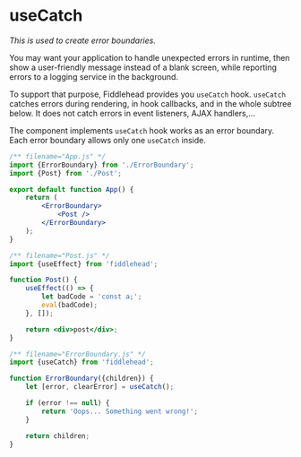 # useCatch

_This is used to create error boundaries._

You may want your application to handle unexpected errors in runtime, then show a user-friendly message instead of a blank screen, while reporting errors to a logging service in the background.

To support that purpose, Fiddlehead provides you `useCatch` hook. `useCatch` catches errors during rendering, in hook callbacks, and in the whole subtree below. It does not catch errors in event listeners, AJAX handlers,...

The component implements `useCatch` hook works as an error boundary. Each error boundary allows only one `useCatch` inside.

<playground>

```jsx
/** filename="App.js" */
import {ErrorBoundary} from './ErrorBoundary';
import {Post} from './Post';

export default function App() {
    return (
        <ErrorBoundary>
            <Post />
        </ErrorBoundary>
    );
}
```

```jsx
/** filename="Post.js" */
import {useEffect} from 'fiddlehead';

function Post() {
    useEffect(() => {
        let badCode = 'const a;';
        eval(badCode);
    }, []);

    return <div>post</div>;
}
```

```jsx
/** filename="ErrorBoundary.js" */
import {useCatch} from 'fiddlehead';

function ErrorBoundary({children}) {
    let [error, clearError] = useCatch();

    if (error !== null) {
        return 'Oops... Something went wrong!';
    }

    return children;
}
```

</playground>
